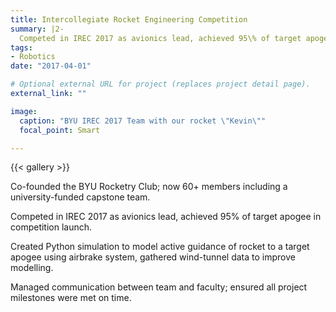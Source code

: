 ```yaml
---
title: Intercollegiate Rocket Engineering Competition
summary: |2-
  Competed in IREC 2017 as avionics lead, achieved 95\% of target apogee in competition launch.
tags:
- Robotics
date: "2017-04-01"

# Optional external URL for project (replaces project detail page).
external_link: ""

image:
  caption: "BYU IREC 2017 Team with our rocket \"Kevin\""
  focal_point: Smart

---
```


{{< gallery >}}

Co-founded the BYU Rocketry Club; now 60+ members including a university-funded capstone team.

Competed in IREC 2017 as avionics lead, achieved 95\% of target apogee in competition launch.

Created Python simulation to model active guidance of rocket to a target apogee using airbrake system, gathered wind-tunnel data to improve modelling.

Managed communication between team and faculty; ensured all project milestones were met on time.
